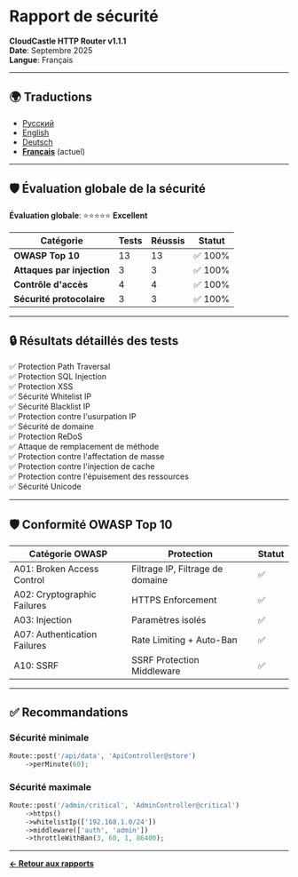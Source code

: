 # Rapport de sécurité

**CloudCastle HTTP Router v1.1.1**  
**Date**: Septembre 2025  
**Langue**: Français

---

## 🌍 Traductions

- [Русский](../../ru/reports/security.md)
- [English](../../en/reports/security.md)
- [Deutsch](../../de/reports/security.md)
- **[Français](security.md)** (actuel)

---

## 🛡️ Évaluation globale de la sécurité

**Évaluation globale**: ⭐⭐⭐⭐⭐ **Excellent**

| Catégorie | Tests | Réussis | Statut |
|-----------|-------|---------|--------|
| **OWASP Top 10** | 13 | 13 | ✅ 100% |
| **Attaques par injection** | 3 | 3 | ✅ 100% |
| **Contrôle d'accès** | 4 | 4 | ✅ 100% |
| **Sécurité protocolaire** | 3 | 3 | ✅ 100% |

---

## 🔒 Résultats détaillés des tests

✅ Protection Path Traversal  
✅ Protection SQL Injection  
✅ Protection XSS  
✅ Sécurité Whitelist IP  
✅ Sécurité Blacklist IP  
✅ Protection contre l'usurpation IP  
✅ Sécurité de domaine  
✅ Protection ReDoS  
✅ Attaque de remplacement de méthode  
✅ Protection contre l'affectation de masse  
✅ Protection contre l'injection de cache  
✅ Protection contre l'épuisement des ressources  
✅ Sécurité Unicode

---

## 🛡️ Conformité OWASP Top 10

| Catégorie OWASP | Protection | Statut |
|-----------------|------------|--------|
| A01: Broken Access Control | Filtrage IP, Filtrage de domaine | ✅ |
| A02: Cryptographic Failures | HTTPS Enforcement | ✅ |
| A03: Injection | Paramètres isolés | ✅ |
| A07: Authentication Failures | Rate Limiting + Auto-Ban | ✅ |
| A10: SSRF | SSRF Protection Middleware | ✅ |

---

## ✅ Recommandations

### Sécurité minimale

```php
Route::post('/api/data', 'ApiController@store')
    ->perMinute(60);
```

### Sécurité maximale

```php
Route::post('/admin/critical', 'AdminController@critical')
    ->https()
    ->whitelistIp(['192.168.1.0/24'])
    ->middleware(['auth', 'admin'])
    ->throttleWithBan(3, 60, 1, 86400);
```

---

**[← Retour aux rapports](tests.md)**

